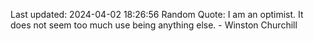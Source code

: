 Last updated: 2024-04-02 18:26:56
Random Quote: I am an optimist. It does not seem too much use being anything else. - Winston Churchill